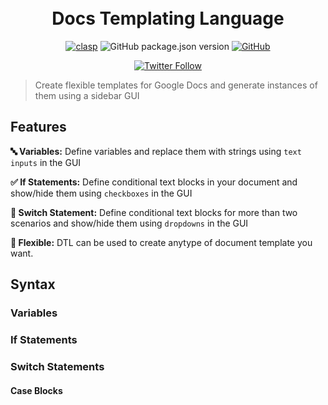 <h1 align="center">
  <br>
  Docs Templating Language
  <br>
</h1>

<p align="center">
<a href="https://github.com/google/clasp"><img src="https://img.shields.io/badge/built%20with-clasp-4285f4.svg" alt="clasp"></a>
<img alt="GitHub package.json version" src="https://img.shields.io/github/package-json/v/ytolun/dtl">
<a href="https://github.com/YTolun/dtl/blob/master/LICENSE"><img alt="GitHub" src="https://img.shields.io/github/license/ytolun/dtl"></a>
</p>
<p align="center">
<a href="https://twitter.com/ytolun"><img alt="Twitter Follow" src="https://img.shields.io/twitter/follow/ytolun?style=social"></a>
</p>

> Create flexible templates for Google Docs and generate instances of them using a sidebar GUI

## Features

**🔤 Variables:** Define variables and replace them with strings using `text inputs` in the GUI

**✅ If Statements:** Define conditional text blocks in your document and show/hide them using `checkboxes` in the GUI

**💱 Switch Statement:** Define conditional text blocks for more than two scenarios and show/hide them using `dropdowns` in the GUI

**💫 Flexible:** DTL can be used to create anytype of document template you want.

## Syntax

### Variables

### If Statements

### Switch Statements

#### Case Blocks
